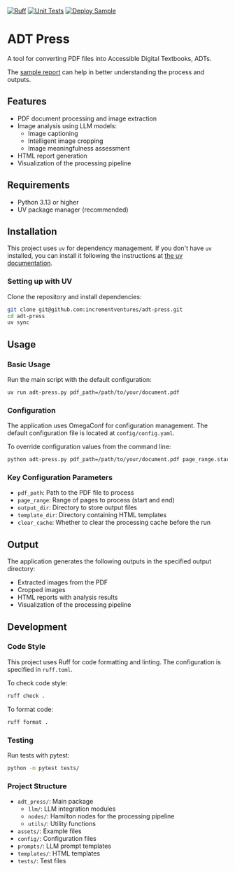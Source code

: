[![Ruff](https://github.com/incrementventures/adt-press/actions/workflows/ruff.yml/badge.svg)](https://github.com/incrementventures/adt-press/actions/workflows/ruff.yml)
[![Unit Tests](https://github.com/incrementventures/adt-press/actions/workflows/test.yml/badge.svg)](https://github.com/incrementventures/adt-press/actions/workflows/test.yml)
[![Deploy Sample](https://github.com/incrementventures/adt-press/actions/workflows/deploy.yml/badge.svg)](https://github.com/incrementventures/adt-press/actions/workflows/deploy.yml)


# ADT Press

A tool for converting PDF files into Accessible Digital Textbooks, ADTs.

The [sample report](https://incrementventures.github.io/adt-press/) can help in better understanding the process and outputs.

## Features

- PDF document processing and image extraction
- Image analysis using LLM models:
  - Image captioning
  - Intelligent image cropping
  - Image meaningfulness assessment
- HTML report generation
- Visualization of the processing pipeline

## Requirements

- Python 3.13 or higher
- UV package manager (recommended)

## Installation

This project uses `uv` for dependency management. If you don't have `uv` installed, you can install it following the instructions at [the uv documentation](https://github.com/astral-sh/uv).

### Setting up with UV

Clone the repository and install dependencies:

```bash
git clone git@github.com:incrementventures/adt-press.git
cd adt-press
uv sync
```

## Usage

### Basic Usage

Run the main script with the default configuration:

```bash
uv run adt-press.py pdf_path=/path/to/your/document.pdf
```

### Configuration

The application uses OmegaConf for configuration management. The default configuration file is located at `config/config.yaml`.

To override configuration values from the command line:

```bash
python adt-press.py pdf_path=/path/to/your/document.pdf page_range.start=0 page_range.end=5
```

### Key Configuration Parameters

- `pdf_path`: Path to the PDF file to process
- `page_range`: Range of pages to process (start and end)
- `output_dir`: Directory to store output files
- `template_dir`: Directory containing HTML templates
- `clear_cache`: Whether to clear the processing cache before the run

## Output

The application generates the following outputs in the specified output directory:

- Extracted images from the PDF
- Cropped images
- HTML reports with analysis results
- Visualization of the processing pipeline

## Development

### Code Style

This project uses Ruff for code formatting and linting. The configuration is specified in `ruff.toml`.

To check code style:

```bash
ruff check .
```

To format code:

```bash
ruff format .
```

### Testing

Run tests with pytest:

```bash
python -m pytest tests/
```

### Project Structure

- `adt_press/`: Main package
  - `llm/`: LLM integration modules
  - `nodes/`: Hamilton nodes for the processing pipeline
  - `utils/`: Utility functions
- `assets/`: Example files
- `config/`: Configuration files
- `prompts/`: LLM prompt templates
- `templates/`: HTML templates
- `tests/`: Test files
